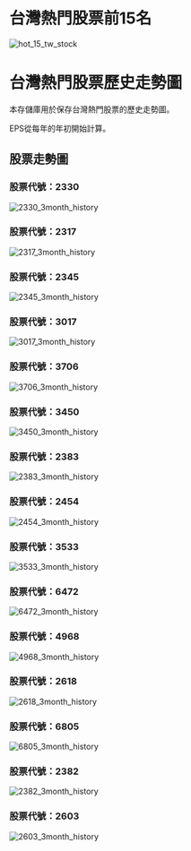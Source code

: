 # 台灣熱門股票前15名

![hot_15_tw_stock](https://github.com/weitsunglin/quick_analyze_taiwan_hot_stock/blob/main/top15_stocks_trade_value.png)

# 台灣熱門股票歷史走勢圖

本存儲庫用於保存台灣熱門股票的歷史走勢圖。

EPS從每年的年初開始計算。

## 股票走勢圖

### 股票代號：2330

![2330_3month_history](https://github.com/weitsunglin/quick_analyze_taiwan_hot_stock/blob/main/hot/2330_3month_history.png)

### 股票代號：2317

![2317_3month_history](https://github.com/weitsunglin/quick_analyze_taiwan_hot_stock/blob/main/hot/2317_3month_history.png)

### 股票代號：2345

![2345_3month_history](https://github.com/weitsunglin/quick_analyze_taiwan_hot_stock/blob/main/hot/2345_3month_history.png)

### 股票代號：3017

![3017_3month_history](https://github.com/weitsunglin/quick_analyze_taiwan_hot_stock/blob/main/hot/3017_3month_history.png)

### 股票代號：3706

![3706_3month_history](https://github.com/weitsunglin/quick_analyze_taiwan_hot_stock/blob/main/hot/3706_3month_history.png)

### 股票代號：3450

![3450_3month_history](https://github.com/weitsunglin/quick_analyze_taiwan_hot_stock/blob/main/hot/3450_3month_history.png)

### 股票代號：2383

![2383_3month_history](https://github.com/weitsunglin/quick_analyze_taiwan_hot_stock/blob/main/hot/2383_3month_history.png)

### 股票代號：2454

![2454_3month_history](https://github.com/weitsunglin/quick_analyze_taiwan_hot_stock/blob/main/hot/2454_3month_history.png)

### 股票代號：3533

![3533_3month_history](https://github.com/weitsunglin/quick_analyze_taiwan_hot_stock/blob/main/hot/3533_3month_history.png)

### 股票代號：6472

![6472_3month_history](https://github.com/weitsunglin/quick_analyze_taiwan_hot_stock/blob/main/hot/6472_3month_history.png)

### 股票代號：4968

![4968_3month_history](https://github.com/weitsunglin/quick_analyze_taiwan_hot_stock/blob/main/hot/4968_3month_history.png)

### 股票代號：2618

![2618_3month_history](https://github.com/weitsunglin/quick_analyze_taiwan_hot_stock/blob/main/hot/2618_3month_history.png)

### 股票代號：6805

![6805_3month_history](https://github.com/weitsunglin/quick_analyze_taiwan_hot_stock/blob/main/hot/6805_3month_history.png)

### 股票代號：2382

![2382_3month_history](https://github.com/weitsunglin/quick_analyze_taiwan_hot_stock/blob/main/hot/2382_3month_history.png)

### 股票代號：2603

![2603_3month_history](https://github.com/weitsunglin/quick_analyze_taiwan_hot_stock/blob/main/hot/2603_3month_history.png)

